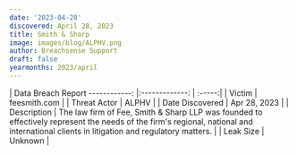```yaml
---
date: '2023-04-28'
discovered: April 28, 2023
title: Smith & Sharp
image: images/blog/ALPHV.png
author: Breachsense Support
draft: false
yearmonths: 2023/april
---
```



| Data Breach Report
------------:     |:-------------:    | :-----:|
| Victim      | feesmith.com      | 
| Threat Actor      | ALPHV      | 
| Date Discovered      | Apr 28, 2023      | 
| Description      | The law firm of Fee, Smith & Sharp LLP was founded to effectively represent the needs of the firm's regional, national and international clients in litigation and regulatory matters.      | 
| Leak Size      | Unknown      | 

